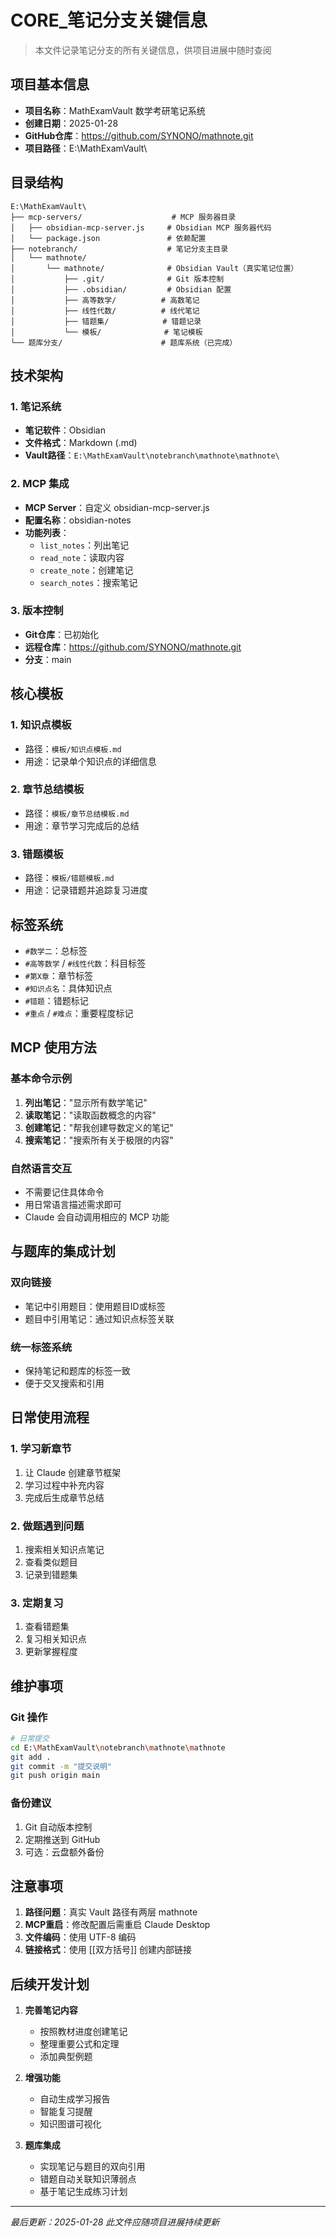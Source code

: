 # CORE_笔记分支关键信息

> 本文件记录笔记分支的所有关键信息，供项目进展中随时查阅

## 项目基本信息

- **项目名称**：MathExamVault 数学考研笔记系统
- **创建日期**：2025-01-28
- **GitHub仓库**：https://github.com/SYNONO/mathnote.git
- **项目路径**：E:\MathExamVault\

## 目录结构

```
E:\MathExamVault\
├── mcp-servers/                    # MCP 服务器目录
│   ├── obsidian-mcp-server.js     # Obsidian MCP 服务器代码
│   └── package.json               # 依赖配置
├── notebranch/                    # 笔记分支主目录
│   └── mathnote/
│       └── mathnote/              # Obsidian Vault（真实笔记位置）
│           ├── .git/              # Git 版本控制
│           ├── .obsidian/         # Obsidian 配置
│           ├── 高等数学/          # 高数笔记
│           ├── 线性代数/          # 线代笔记
│           ├── 错题集/            # 错题记录
│           └── 模板/              # 笔记模板
└── 题库分支/                      # 题库系统（已完成）
```

## 技术架构

### 1. 笔记系统
- **笔记软件**：Obsidian
- **文件格式**：Markdown (.md)
- **Vault路径**：`E:\MathExamVault\notebranch\mathnote\mathnote\`

### 2. MCP 集成
- **MCP Server**：自定义 obsidian-mcp-server.js
- **配置名称**：obsidian-notes
- **功能列表**：
  - `list_notes`：列出笔记
  - `read_note`：读取内容
  - `create_note`：创建笔记
  - `search_notes`：搜索笔记

### 3. 版本控制
- **Git仓库**：已初始化
- **远程仓库**：https://github.com/SYNONO/mathnote.git
- **分支**：main

## 核心模板

### 1. 知识点模板
- 路径：`模板/知识点模板.md`
- 用途：记录单个知识点的详细信息

### 2. 章节总结模板
- 路径：`模板/章节总结模板.md`
- 用途：章节学习完成后的总结

### 3. 错题模板
- 路径：`模板/错题模板.md`
- 用途：记录错题并追踪复习进度

## 标签系统

- `#数学二`：总标签
- `#高等数学` / `#线性代数`：科目标签
- `#第X章`：章节标签
- `#知识点名`：具体知识点
- `#错题`：错题标记
- `#重点` / `#难点`：重要程度标记

## MCP 使用方法

### 基本命令示例
1. **列出笔记**："显示所有数学笔记"
2. **读取笔记**："读取函数概念的内容"
3. **创建笔记**："帮我创建导数定义的笔记"
4. **搜索笔记**："搜索所有关于极限的内容"

### 自然语言交互
- 不需要记住具体命令
- 用日常语言描述需求即可
- Claude 会自动调用相应的 MCP 功能

## 与题库的集成计划

### 双向链接
- 笔记中引用题目：使用题目ID或标签
- 题目中引用笔记：通过知识点标签关联

### 统一标签系统
- 保持笔记和题库的标签一致
- 便于交叉搜索和引用

## 日常使用流程

### 1. 学习新章节
1. 让 Claude 创建章节框架
2. 学习过程中补充内容
3. 完成后生成章节总结

### 2. 做题遇到问题
1. 搜索相关知识点笔记
2. 查看类似题目
3. 记录到错题集

### 3. 定期复习
1. 查看错题集
2. 复习相关知识点
3. 更新掌握程度

## 维护事项

### Git 操作
```bash
# 日常提交
cd E:\MathExamVault\notebranch\mathnote\mathnote
git add .
git commit -m "提交说明"
git push origin main
```

### 备份建议
1. Git 自动版本控制
2. 定期推送到 GitHub
3. 可选：云盘额外备份

## 注意事项

1. **路径问题**：真实 Vault 路径有两层 mathnote
2. **MCP重启**：修改配置后需重启 Claude Desktop
3. **文件编码**：使用 UTF-8 编码
4. **链接格式**：使用 [[双方括号]] 创建内部链接

## 后续开发计划

1. **完善笔记内容**
   - 按照教材进度创建笔记
   - 整理重要公式和定理
   - 添加典型例题

2. **增强功能**
   - 自动生成学习报告
   - 智能复习提醒
   - 知识图谱可视化

3. **题库集成**
   - 实现笔记与题目的双向引用
   - 错题自动关联知识薄弱点
   - 基于笔记生成练习计划

---
*最后更新：2025-01-28*
*此文件应随项目进展持续更新*